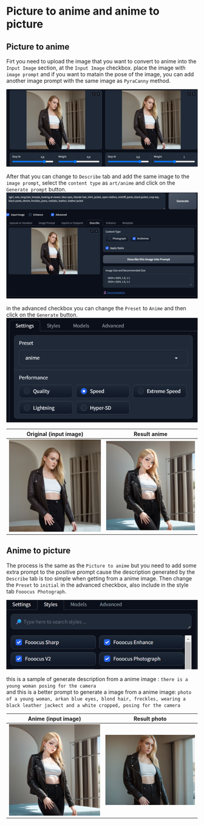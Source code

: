 # Picture to anime and anime to picture

## Picture to anime

Firt you need to upload the image that you want to convert to anime into the `Input Image` section, at the `Input Image` checkbox.
place the image with `image prompt` and if you want to matain the pose of the image, you can add another image prompt with the same image as `PyraCanny` method.

![Person to anine input images](./assets/person_to_anime_image_prompts.png)

After that you can change to `Describe` tab and add the same image to the `image prompt`, select the `content type` as `art/anime`
and click on the `Generate prompt` button.
![Person to anine Describe](./assets/person_to_anime_discribe.png)

in the advanced checkbox you can change the `Preset` to `Anime` and then click on the `Generate` button.
![Person to anine advanced](./assets/person_to_anime_checkpoint.png)

| Original (input image)                                         | Result anime                                                  |
| -------------------------------------------------------------- | ------------------------------------------------------------- |
| ![Person to anine input images](./assets/clothing_result2.png) | ![Person to anine result anime](./assets/person_to_anime.png) |

## Anime to picture

The process is the same as the `Picture to anime` but you need to add some extra prompt to the positive prompt cause the description generated by the `Describe` tab is too simple when getting from a anime image. Then change the `Preset` to `initial` in the advanced checkbox, also include in the style tab `Fooocus Photograph`.

![Person to anine styles](./assets/anime_to_person_styles.png)

this is a sample of generate description from a anime image : `there is a young woman posing for the camera`\
and this is a better prompt to generate a image from a anime image: `photo of a young woman, arkan blue eyes, blond hair, freckles, wearing a black leather jackect and a white cropped, posing for the camera`

| Anime (input image)                                           | Result photo                                                  |
| ------------------------------------------------------------- | ------------------------------------------------------------- |
| ![Person to anine input images](./assets/person_to_anime.png) | ![Person to anine result anime](./assets/anime_to_person.png) |
